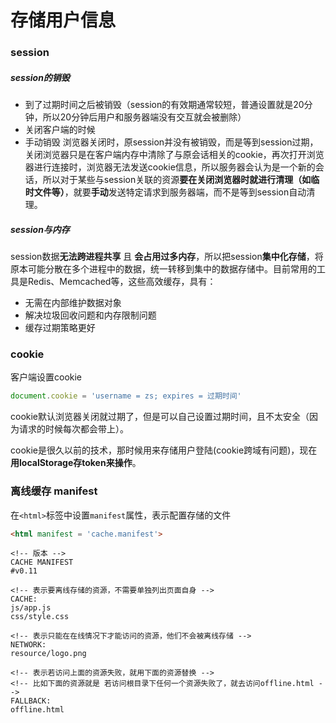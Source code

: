 # 存储用户信息
### session
##### session的销毁
- 到了过期时间之后被销毁（session的有效期通常较短，普通设置就是20分钟，所以20分钟后用户和服务器端没有交互就会被删除）
- 关闭客户端的时候
- 手动销毁
浏览器关闭时，原session并没有被销毁，而是等到session过期，关闭浏览器只是在客户端内存中清除了与原会话相关的cookie，再次打开浏览器进行连接时，浏览器无法发送cookie信息，所以服务器会认为是一个新的会话，所以对于某些与session关联的资源**要在关闭浏览器时就进行清理（如临时文件等）**，就要**手动**发送特定请求到服务器端，而不是等到session自动清理。

##### session与内存
session数据**无法跨进程共享** 且 **会占用过多内存**，所以把session**集中化存储**，将原本可能分散在多个进程中的数据，统一转移到集中的数据存储中。目前常用的工具是Redis、Memcached等，这些高效缓存，具有：
- 无需在内部维护数据对象
- 解决垃圾回收问题和内存限制问题
- 缓存过期策略更好

### cookie
客户端设置cookie 
```javascript
document.cookie = 'username = zs; expires = 过期时间'
```

cookie默认浏览器关闭就过期了，但是可以自己设置过期时间，且不太安全（因为请求的时候每次都会带上）。

cookie是很久以前的技术，那时候用来存储用户登陆(cookie跨域有问题)，现在**用localStorage存token来操作**。

### 离线缓存 manifest
在`<html>`标签中设置`manifest`属性，表示配置存储的文件
```html
<html manifest = 'cache.manifest'>
```

```manifest
<!-- 版本 -->
CACHE MANIFEST
#v0.11

<!-- 表示要离线存储的资源，不需要单独列出页面自身 -->
CACHE: 
js/app.js
css/style.css

<!-- 表示只能在在线情况下才能访问的资源，他们不会被离线存储 -->
NETWORK:
resource/logo.png

<!-- 表示若访问上面的资源失败，就用下面的资源替换 -->
<!-- 比如下面的资源就是 若访问根目录下任何一个资源失败了，就去访问offline.html -->
FALLBACK: 
offline.html
```

